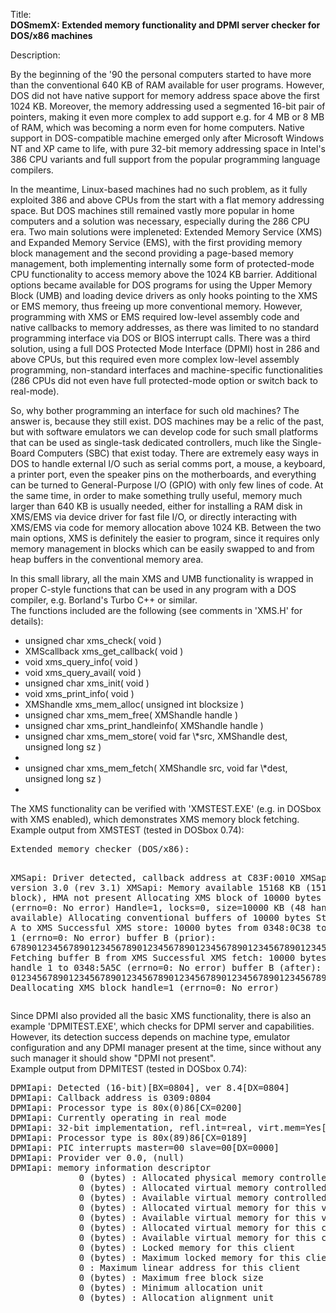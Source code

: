 Title:<br/>
<b>DOSmemX: Extended memory functionality and DPMI server checker for DOS/x86 machines</b>

Description:<br/>
<p>By the beginning of the '90 the personal computers started to have more than the conventional 640 KB of RAM available for user programs. However, DOS did not have native support for memory address space above the first 1024 KB. Moreover, the memory addressing used a segmented 16-bit pair of pointers, making it even more complex to add support e.g. for 4 MB or 8 MB of RAM, which was becoming a norm even for home computers. Native support in DOS-compatible machine emerged only after Microsoft Windows NT and XP came to life, with pure 32-bit memory addressing space in Intel's 386 CPU variants and full support from the popular programming language compilers.</p>
<p>In the meantime, Linux-based machines had no such problem, as it fully exploited 386 and above CPUs from the start with a flat memory addressing space. But DOS machines still remained vastly more popular in home computers and a solution was necessary, especially during the 286 CPU era. Two main solutions were impleneted: Extended Memory Service (XMS) and Expanded Memory Service (EMS), with the first providing memory block management and the second providing a page-based memory management, both implementing internally some form of protected-mode CPU functionality to access memory above the 1024 KB barrier. Additional options became available for DOS programs for using the Upper Memory Block (UMB) and loading device drivers as only hooks pointing to the XMS or EMS memory, thus freeing up more conventional memory. However, programming with XMS or EMS required low-level assembly code and native callbacks to memory addresses, as there was limited to no standard programming interface via DOS or BIOS interrupt calls. There was a third solution, using a full DOS Protected Mode Interface (DPMI) host in 286 and above CPUs, but this required even more complex low-level assembly programming, non-standard interfaces and machine-specific functionalities (286 CPUs did not even have  full protected-mode option or switch back to real-mode).</p>
<p>So, why bother programming an interface for such old machines? The answer is, because they still exist. DOS machines may be a relic of the past, but with software emulators we can develop code for such small platforms that can be used as single-task dedicated controllers, much like the Single-Board Computers (SBC) that exist today. There are extremely easy ways in DOS to handle external I/O such as serial comms port, a mouse, a keyboard, a printer port, even the speaker pins on the motherboards, and everything can be turned to General-Purpose I/O (GPIO) with only few lines of code. At the same time, in order to make something trully useful, memory much larger than 640 KB is usually needed, either for installing a RAM disk in XMS/EMS via device driver for fast file I/O, or directly interacting with XMS/EMS via code for memory allocation above 1024 KB. Between the two main options, XMS is definitely the easier to program, since it requires only memory management in blocks which can be easily swapped to and from heap buffers in the conventional memory area.</p>
<p>In this small library, all the main XMS and UMB functionality is wrapped in proper C-style functions that can be used in any program with a DOS compiler, e.g. Borland's Turbo C++ or similar. <br/>
The functions included are the following (see comments in 'XMS.H' for details):</p>
<ul>
	<li>unsigned char xms_check( void )</li>
	<li>XMScallback xms_get_callback( void )</li>
	<li>void xms_query_info( void )</li>
	<li>void xms_query_avail( void )</li>
	<li>unsigned char xms_init( void )</li>
	<li>void xms_print_info( void )</li>
	<li>XMShandle xms_mem_alloc( unsigned int blocksize )</li>
	<li>unsigned char xms_mem_free( XMShandle handle )</li>
	<li>unsigned char xms_print_handleinfo( XMShandle handle )</li>
	<li>unsigned char xms_mem_store( void far \*src, XMShandle dest, unsigned long sz )<li>
	<li>unsigned char xms_mem_fetch( XMShandle src, void far \*dest, unsigned long sz )<li>
</ul>

<p>The XMS functionality can be verified with 'XMSTEST.EXE' (e.g. in DOSbox with XMS enabled), which demonstrates XMS memory block fetching.<br/>
Example output from XMSTEST (tested in DOSbox 0.74):</p>
<pre>
Extended memory checker (DOS/x86):

XMSapi: Driver detected, callback address at C83F:0010
XMSapi: Driver version 3.0 (rev 3.1)
XMSapi: Memory available 15168 KB (15168 KB block), HMA not present
Allocating XMS block of 10000 bytes
	handle=1 (errno=0: No error)
Handle=1, locks=0, size=10000 KB (48 handles available)
Allocating conventional buffers of 10000 bytes
Storing buffer A to XMS
Successful XMS store: 10000 bytes from 0348:0C38 to XMS handle 1
	(errno=0: No error)
buffer B (prior):
6789012345678901234567890123456789012345678901234567890123456789012345678901234567890123456789012345...
Fetching buffer B from XMS
Successful XMS fetch: 10000 bytes from XMS handle 1 to 0348:5A5C
	(errno=0: No error)
buffer B (after):
0123456789012345678901234567890123456789012345678901234567890123456789012345678901234567890123456789...
Deallocating XMS block
	handle=1 (errno=0: No error)
</pre>

<p>Since DPMI also provided all the basic XMS functionality, there is also an example 'DPMITEST.EXE', which checks for DPMI server and capabilities. However, its detection success depends on machine type, emulator configuration and any DPMI manager present at the time, since without any such manager it should show "DPMI not present".<br/>
Example output from DPMITEST (tested in DOSbox 0.74):</p>
<pre>
DPMIapi: Detected (16-bit)[BX=0804], ver 8.4[DX=0804]
DPMIapi: Callback address is 0309:0804
DPMIapi: Processor type is 80x(0)86[CX=0200]
DPMIapi: Currently operating in real mode
DPMIapi: 32-bit implementation, refl.int=real, virt.mem=Yes[BX=FFFB]
DPMIapi: Processor type is 80x(89)86[CX=0189]
DPMIapi: PIC interrupts master=00 slave=00[DX=0000]
DPMIapi: Provider ver 0.0, (null)
DPMIapi: memory information descriptor
	         0 (bytes) : Allocated physical memory controlled by DPMI host
	         0 (bytes) : Allocated virtual memory controlled by DPMI host
	         0 (bytes) : Available virtual memory controlled by DPMI host
	         0 (bytes) : Allocated virtual memory for this virtual machine
	         0 (bytes) : Available virtual memory for this virtual machine
	         0 (bytes) : Allocated virtual memory for this client
	         0 (bytes) : Available virtual memory for this client
	         0 (bytes) : Locked memory for this client
	         0 (bytes) : Maximum locked memory for this client
	         0 : Maximum linear address for this client
	         0 (bytes) : Maximum free block size
	         0 (bytes) : Minimum allocation unit
	         0 (bytes) : Allocation alignment unit 
</pre>
